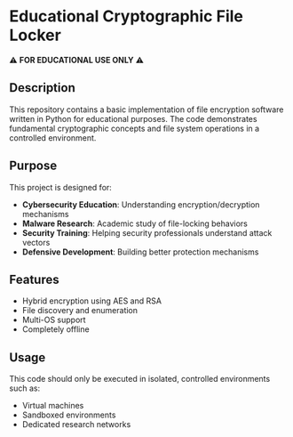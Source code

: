 # Educational Cryptographic File Locker

⚠️ **FOR EDUCATIONAL USE ONLY** ⚠️

## Description

This repository contains a basic implementation of file encryption software written in Python for educational purposes. The code demonstrates fundamental cryptographic concepts and file system operations in a controlled environment.

## Purpose

This project is designed for:

- **Cybersecurity Education**: Understanding encryption/decryption mechanisms
- **Malware Research**: Academic study of file-locking behaviors
- **Security Training**: Helping security professionals understand attack vectors
- **Defensive Development**: Building better protection mechanisms

## Features

- Hybrid encryption using AES and RSA
- File discovery and enumeration
- Multi-OS support
- Completely offline

## Usage

This code should only be executed in isolated, controlled environments such as:
- Virtual machines
- Sandboxed environments
- Dedicated research networks

